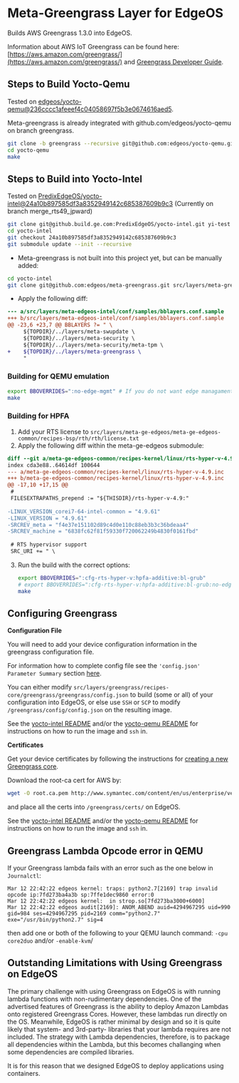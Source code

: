 # Meta-Greengrass Layer for EdgeOS

Builds AWS Greengrass 1.3.0 into EdgeOS.

Information about AWS IoT Greengrass can be found here: [https://aws.amazon.com/greengrass/](https://aws.amazon.com/greengrass/) and [Greengrass Developer Guide](https://docs.aws.amazon.com/greengrass/latest/developerguide/what-is-gg.html).



## Steps to Build Yocto-Qemu

Tested on [edgeos/yocto-qemu@236cccc1afeeef4c04058697f5b3e0674616aed5](https://github.com/edgeos/yocto-qemu/tree/236cccc1afeeef4c04058697f5b3e0674616aed5).

Meta-greengrass is already integrated with github.com/edgeos/yocto-qemu on branch greengrass.

~~~bash
git clone -b greengrass --recursive git@github.com:edgeos/yocto-qemu.git
cd yocto-qemu
make
~~~



## Steps to Build into Yocto-Intel

Tested on [PredixEdgeOS/yocto-intel@24a10b897585df3a8352949142c685387609b9c3](https://github.build.ge.com/PredixEdgeOS/yocto-intel/tree/24a10b897585df3a8352949142c685387609b9c3) (Currently on branch merge_rts49_jpward) 

~~~bash
git clone git@github.build.ge.com:PredixEdgeOS/yocto-intel.git yi-test
cd yocto-intel
git checkout 24a10b897585df3a8352949142c685387609b9c3
git submodule update --init --recursive
~~~



* Meta-greengrass is not built into this project yet, but can be manually added:

~~~bash
cd yocto-intel
git clone git@github.com:edgeos/meta-greengrass.git src/layers/meta-greengrass
~~~



* Apply the following diff:

~~~diff
--- a/src/layers/meta-edgeos-intel/conf/samples/bblayers.conf.sample
+++ b/src/layers/meta-edgeos-intel/conf/samples/bblayers.conf.sample
@@ -23,6 +23,7 @@ BBLAYERS ?= " \
     ${TOPDIR}/../layers/meta-swupdate \
     ${TOPDIR}/../layers/meta-security \
     ${TOPDIR}/../layers/meta-security/meta-tpm \
+    ${TOPDIR}/../layers/meta-greengrass \
     "
~~~



### Building for QEMU emulation

~~~bash
export BBOVERRIDES=":no-edge-mgmt" # If you do not want edge managament (eg egde-agent)
make
~~~

### Building for HPFA

1. Add your RTS license to ```src/layers/meta-ge-edgeos/meta-ge-edgeos-common/recipes-bsp/rth/rth/license.txt``` 
2. Apply the following diff within the meta-ge-edgeos submodule:

~~~diff
diff --git a/meta-ge-edgeos-common/recipes-kernel/linux/rts-hyper-v-4.9.inc b/meta-ge-edgeos-common/recipes-kernel/linux/rts-hyper-v-4.9.inc
index cda3e88..64614df 100644
--- a/meta-ge-edgeos-common/recipes-kernel/linux/rts-hyper-v-4.9.inc
+++ b/meta-ge-edgeos-common/recipes-kernel/linux/rts-hyper-v-4.9.inc
@@ -17,10 +17,15 @@
 #
 FILESEXTRAPATHS_prepend := "${THISDIR}/rts-hyper-v-4.9:"
 
-LINUX_VERSION_corei7-64-intel-common = "4.9.61"
-LINUX_VERSION = "4.9.61"
-SRCREV_meta = "f4e37e151102d89c4d0e110c88eb3b3c36bdeaa4"
-SRCREV_machine = "6838fc62f81f59330f720062249b4830f0161fbd"
 
 # RTS hypervisor support
 SRC_URI += " \
~~~

3. Run the build with the correct options:

   ~~~bash
   export BBOVERRIDES=":cfg-rts-hyper-v:hpfa-additive:bl-grub"
   # export BBOVERRIDES=":cfg-rts-hyper-v:hpfa-additive:bl-grub:no-edge-mgmt" if you do not want edge-mgmt (eg edge-agent)
   make
   ~~~



## Configuring Greengrass

**Configuration File**

You will need to add your device configuration information in the greengrass configuration file.

For information how to complete config file see the ```'config.json' Parameter Summary``` section [here](https://docs.aws.amazon.com/greengrass/latest/developerguide/gg-device-start.html).

You can either modify  ```src/layers/greengrass/recipes-core/greengrass/greengrass/config.json``` to build (some or all) of your configuration into EdgeOS, or else use ```SSH``` or ```SCP```  to modify ```/greengrass/config/config.json``` on the resulting image.

See the [yocto-intel README](https://github.build.ge.com/PredixEdgeOS/yocto-intel/tree/24a10b897585df3a8352949142c685387609b9c3) and/or the [yocto-qemu README](https://github.com/edgeos/yocto-qemu/tree/greengrass) for instructions on how to run the image and ```ssh``` in.

**Certificates**

Get your device certificates by following the instructions for [creating a new Greengrass core](https://docs.aws.amazon.com/greengrass/latest/developerguide/gg-config.html).

Download the root-ca cert for AWS by:

~~~bash
wget -O root.ca.pem http://www.symantec.com/content/en/us/enterprise/verisign/roots/VeriSign-Class%203-Public-Primary-Certification-Authority-G5.pem
~~~

and place all the certs into ```/greengrass/certs/``` on EdgeOS.

See the [yocto-intel README](https://github.build.ge.com/PredixEdgeOS/yocto-intel/tree/24a10b897585df3a8352949142c685387609b9c3) and/or the [yocto-qemu README](https://github.com/edgeos/yocto-qemu/tree/greengrass) for instructions on how to run the image and ```ssh``` in.


## Greengrass Lambda Opcode error in QEMU

If your Greengrass lambda fails with an error such as the one below in ```Journalctl```:

~~~
Mar 12 22:42:22 edgeos kernel: traps: python2.7[2169] trap invalid opcode ip:7fd273ba4a3b sp:7ffe1dec9860 error:0
Mar 12 22:42:22 edgeos kernel:  in strop.so[7fd273ba3000+6000]
Mar 12 22:42:22 edgeos audit[2169]: ANOM_ABEND auid=4294967295 uid=990 gid=984 ses=4294967295 pid=2169 comm="python2.7" exe="/usr/bin/python2.7" sig=4
~~~

then add one or both of the following to your QEMU launch command: ```-cpu core2duo``` and/or ```-enable-kvm```/

## Outstanding Limitations with Using Greengrass on EdgeOS

The primary challenge with using Greengrass on EdgeOS is with running lambda functions with non-rudimentary dependencies. One of the advertised features of Greengrass is the ability to deploy Amazon Lambdas onto registered Greengrass Cores. However, these lambdas run directly on the OS. Meanwhile, EdgeOS is rather minimal by design and so it is quite likely that system- and 3rd-party- libraries that your lambda requires are not included. The strategy with Lambda dependencies, therefore, is to package all dependencies within the Lambda, but this becomes challanging when some dependencies are compiled libraries.

It is for this reason that we designed EdgeOS to deploy applications using containers. 
